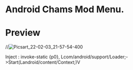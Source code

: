 # Android Chams Mod Menu.

# Preview
//![Picsart_22-02-03_21-57-54-400](https://user-images.githubusercontent.com/89693960/152410816-24c92b26-ca75-46cd-bf1f-1d81b244a65c.png)

Inject :  invoke-static {p0}, Lcom/android/support/Loader;->Start(Landroid/content/Context;)V
